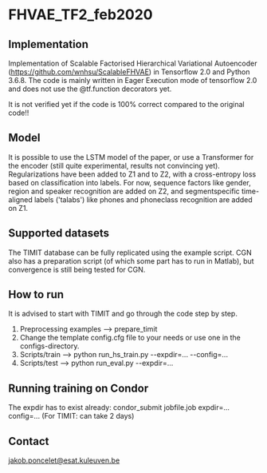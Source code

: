 # FHVAE_TF2_feb2020
## Implementation
Implementation of Scalable Factorised Hierarchical Variational Autoencoder (https://github.com/wnhsu/ScalableFHVAE) in Tensorflow 2.0 and Python 3.6.8. The code is mainly written in Eager Execution mode of tensorflow 2.0 and does not use the @tf.function decorators yet.

It is not verified yet if the code is 100% correct compared to the original code!!

## Model
It is possible to use the LSTM model of the paper, or use a Transformer for the encoder (still quite experimental, results not convincing yet). 
Regularizations have been added to Z1 and to Z2, with a cross-entropy loss based on classification into labels. For now, sequence factors like gender, region and speaker recognition are added on Z2, and segmentspecific time-aligned labels ('talabs') like phones and phoneclass recognition are added on Z1.

## Supported datasets
The TIMIT database can be fully replicated using the example script. 
CGN also has a preparation script (of which some part has to run in Matlab), but convergence is still being tested for CGN.

## How to run
It is advised to start with TIMIT and go through the code step by step.
1) Preprocessing examples --> prepare_timit
2) Change the template config.cfg file to your needs or use one in the configs-directory.
3) Scripts/train --> python run_hs_train.py --expdir=... --config=...
4) Scripts/test --> python run_eval.py --expdir=...

## Running training on Condor
The expdir has to exist already: 
     condor_submit jobfile.job expdir=... config=... 
(For TIMIT: can take 2 days)

## Contact
jakob.poncelet@esat.kuleuven.be
